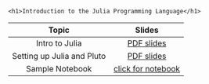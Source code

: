 
~~~
<h1>Introduction to the Julia Programming Language</h1>
~~~


Topic | Slides
:-----: | :--------:
Intro to Julia   | [PDF slides](../assets/slides/main_00.pdf)
Setting up Julia and Pluto | [PDF slides](../assets/slides/main_01.pdf)
Sample Notebook         | [click for notebook](../lecture01_pluto)